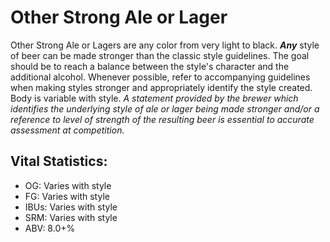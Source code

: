 # Other Strong Ale or Lager

Other Strong Ale or Lagers are any color from very light to black. **_Any_** style of beer can be made stronger than the classic style guidelines. The goal should be to reach a balance between the style's character and the additional alcohol. Whenever possible, refer to accompanying guidelines when making styles stronger and appropriately identify the style created. Body is variable with style. _A statement provided by the brewer which identifies the underlying style of ale or lager being made stronger and/or a reference to level of strength of the resulting beer is essential to accurate assessment at competition._

## Vital Statistics:

- OG: Varies with style 
- FG: Varies with style 
- IBUs: Varies with style 
- SRM: Varies with style 
- ABV: 8.0+%
